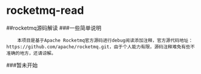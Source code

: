 # rocketmq-read
##rocketmq源码解读
###一些简单说明

        本项目是基于Apache Rocketmq官方源码进行debug阅读添加注释，官方源代码地址：
    https://github.com/apache/rocketmq.git，由于个人能力有限，源码注释难免有些不准确的地方，还请谅解。
    
    
###暂未开始
